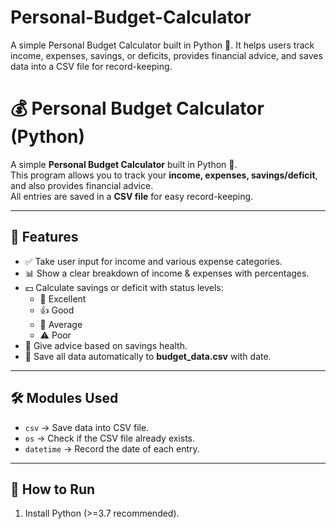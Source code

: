 # Personal-Budget-Calculator
A simple Personal Budget Calculator built in Python 🐍.  It helps users track income, expenses, savings, or deficits, provides financial advice, and saves data into a CSV file for record-keeping.
# 💰 Personal Budget Calculator (Python)

A simple **Personal Budget Calculator** built in Python 🐍.  
This program allows you to track your **income, expenses, savings/deficit**, and also provides financial advice.  
All entries are saved in a **CSV file** for easy record-keeping.

---

## 📌 Features
- ✅ Take user input for income and various expense categories.
- 📊 Show a clear breakdown of income & expenses with percentages.
- 💵 Calculate savings or deficit with status levels:
  - 🌟 Excellent
  - 👍 Good
  - 🙂 Average
  - ⚠️ Poor
- 📝 Give advice based on savings health.
- 💾 Save all data automatically to **budget_data.csv** with date.

---

## 🛠️ Modules Used
- `csv` → Save data into CSV file.  
- `os` → Check if the CSV file already exists.  
- `datetime` → Record the date of each entry.  

---

## 🚀 How to Run
1. Install Python (>=3.7 recommended).
